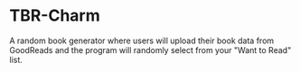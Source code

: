 # TBR-Charm

A random book generator where users will upload their book data from GoodReads and the program will randomly select
from your "Want to Read" list.
